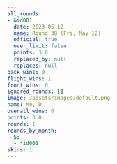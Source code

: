 ```yaml
---
all_rounds:
- &id001
  date: 2023-05-12
  name: Round 38 (Fri, May 12)
  official: true
  over_limit: false
  points: 3.0
  replaced_by: null
  replaces: null
back_wins: 0
flight_wins: 1
front_wins: 0
ignored_rounds: []
image: /assets/images/default.png
name: Mo, D
overall_wins: 0
points: 3.0
rounds: 1
rounds_by_month:
  5:
  - *id001
skins: 1
---
```

